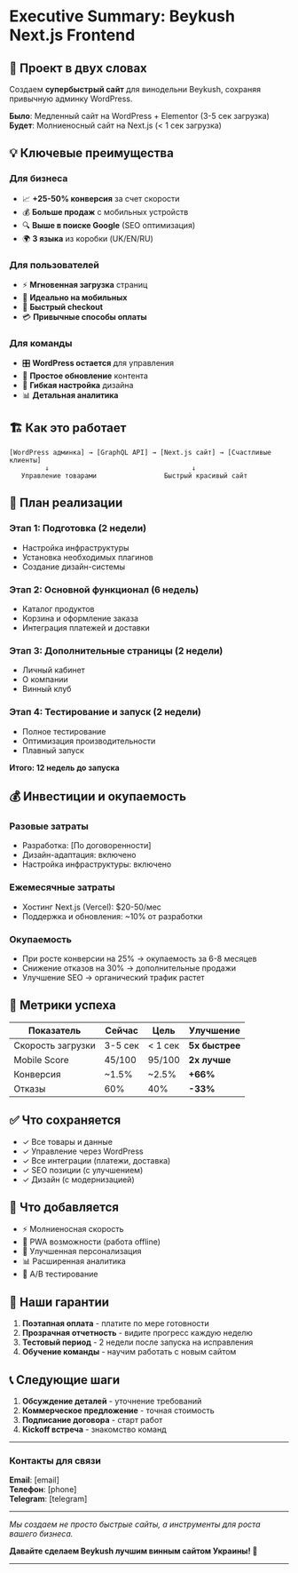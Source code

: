# Executive Summary: Beykush Next.js Frontend

## 🎯 Проект в двух словах

Создаем **супербыстрый сайт** для винодельни Beykush, сохраняя привычную админку
WordPress.

**Было**: Медленный сайт на WordPress + Elementor (3-5 сек загрузка)  
**Будет**: Молниеносный сайт на Next.js (< 1 сек загрузка)

## 💡 Ключевые преимущества

### Для бизнеса

- 📈 **+25-50% конверсия** за счет скорости
- 💰 **Больше продаж** с мобильных устройств
- 🔍 **Выше в поиске Google** (SEO оптимизация)
- 🌍 **3 языка** из коробки (UK/EN/RU)

### Для пользователей

- ⚡ **Мгновенная загрузка** страниц
- 📱 **Идеально на мобильных**
- 🛒 **Быстрый checkout**
- 💳 **Привычные способы оплаты**

### Для команды

- 🎛️ **WordPress остается** для управления
- 📝 **Простое обновление** контента
- 🔧 **Гибкая настройка** дизайна
- 📊 **Детальная аналитика**

## 🏗️ Как это работает

```
[WordPress админка] → [GraphQL API] → [Next.js сайт] → [Счастливые клиенты]
         ↓                                    ↓
   Управление товарами                 Быстрый красивый сайт
```

## 📅 План реализации

### Этап 1: Подготовка (2 недели)

- Настройка инфраструктуры
- Установка необходимых плагинов
- Создание дизайн-системы

### Этап 2: Основной функционал (6 недель)

- Каталог продуктов
- Корзина и оформление заказа
- Интеграция платежей и доставки

### Этап 3: Дополнительные страницы (2 недели)

- Личный кабинет
- О компании
- Винный клуб

### Этап 4: Тестирование и запуск (2 недели)

- Полное тестирование
- Оптимизация производительности
- Плавный запуск

**Итого: 12 недель до запуска**

## 💰 Инвестиции и окупаемость

### Разовые затраты

- Разработка: [По договоренности]
- Дизайн-адаптация: включено
- Настройка инфраструктуры: включено

### Ежемесячные затраты

- Хостинг Next.js (Vercel): $20-50/мес
- Поддержка и обновления: ~10% от разработки

### Окупаемость

- При росте конверсии на 25% → окупаемость за 6-8 месяцев
- Снижение отказов на 30% → дополнительные продажи
- Улучшение SEO → органический трафик растет

## 🎯 Метрики успеха

| Показатель        | Сейчас  | Цель    | Улучшение      |
| ----------------- | ------- | ------- | -------------- |
| Скорость загрузки | 3-5 сек | < 1 сек | **5x быстрее** |
| Mobile Score      | 45/100  | 95/100  | **2x лучше**   |
| Конверсия         | ~1.5%   | ~2.5%   | **+66%**       |
| Отказы            | 60%     | 40%     | **-33%**       |

## ✅ Что сохраняется

- ✓ Все товары и данные
- ✓ Управление через WordPress
- ✓ Все интеграции (платежи, доставка)
- ✓ SEO позиции (с улучшением)
- ✓ Дизайн (с модернизацией)

## 🚀 Что добавляется

- ⚡ Молниеносная скорость
- 📱 PWA возможности (работа offline)
- 🎯 Улучшенная персонализация
- 📊 Расширенная аналитика
- 🔄 A/B тестирование

## 🤝 Наши гарантии

1. **Поэтапная оплата** - платите по мере готовности
2. **Прозрачная отчетность** - видите прогресс каждую неделю
3. **Тестовый период** - 2 недели после запуска на исправления
4. **Обучение команды** - научим работать с новым сайтом

## 📞 Следующие шаги

1. **Обсуждение деталей** - уточнение требований
2. **Коммерческое предложение** - точная стоимость
3. **Подписание договора** - старт работ
4. **Kickoff встреча** - знакомство команд

---

### Контакты для связи

**Email**: [email]  
**Телефон**: [phone]  
**Telegram**: [telegram]

---

_Мы создаем не просто быстрые сайты, а инструменты для роста вашего бизнеса._

**Давайте сделаем Beykush лучшим винным сайтом Украины! 🍷**

---
